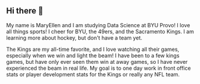 ## Hi there 👋

My name is MaryEllen and I am studying Data Science at BYU Provo! I love all things sports! I cheer for BYU, the 49ers, and the Sacramento Kings. I am learning more about hockey, but don't have a team yet.

The Kings are my all-time favorite, and I love watching all their games, especially when we win and light the beam! I have been to a few kings games, but have only ever seen them win at away games, so I have never experienced the beam in real life. My goal is to one day work in front office stats or player development stats for the Kings or really any NFL team.
<!--
**mfaulconer/mfaulconer** is a ✨ _special_ ✨ repository because its `README.md` (this file) appears on your GitHub profile.

Here are some ideas to get you started:

- 🔭 I’m currently working on ...
- 🌱 I’m currently learning ...
- 👯 I’m looking to collaborate on ...
- 🤔 I’m looking for help with ...
- 💬 Ask me about ...
- 📫 How to reach me: ...
- 😄 Pronouns: ...
- ⚡ Fun fact: ...
-->
